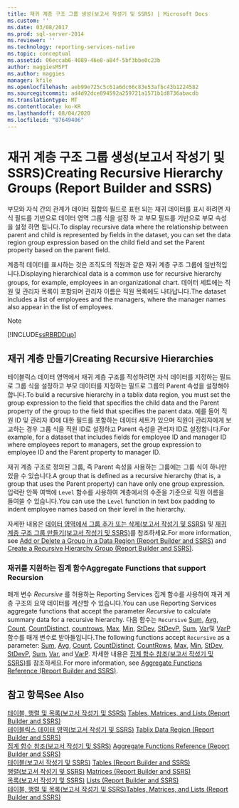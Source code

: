 ```yaml
---
title: 재귀 계층 구조 그룹 생성(보고서 작성기 및 SSRS) | Microsoft Docs
ms.custom: ''
ms.date: 03/08/2017
ms.prod: sql-server-2014
ms.reviewer: ''
ms.technology: reporting-services-native
ms.topic: conceptual
ms.assetid: 06eccab6-4089-46e8-a84f-5bf3bbe0c23b
author: maggiesMSFT
ms.author: maggies
manager: kfile
ms.openlocfilehash: aeb99e725c5c61a6dc66c83e53afbc43b1224582
ms.sourcegitcommit: ad4d92dce894592a259721a1571b1d8736abacdb
ms.translationtype: MT
ms.contentlocale: ko-KR
ms.lasthandoff: 08/04/2020
ms.locfileid: "87649406"
---
```

# <a name="creating-recursive-hierarchy-groups-report-builder-and-ssrs"></a><span data-ttu-id="50946-102">재귀 계층 구조 그룹 생성(보고서 작성기 및 SSRS)</span><span class="sxs-lookup"><span data-stu-id="50946-102">Creating Recursive Hierarchy Groups (Report Builder and SSRS)</span></span>
  <span data-ttu-id="50946-103">부모와 자식 간의 관계가 데이터 집합의 필드로 표현 되는 재귀 데이터를 표시 하려면 자식 필드를 기반으로 데이터 영역 그룹 식을 설정 하 고 부모 필드를 기반으로 부모 속성을 설정 하면 됩니다.</span><span class="sxs-lookup"><span data-stu-id="50946-103">To display recursive data where the relationship between parent and child is represented by fields in the dataset, you can set the data region group expression based on the child field and set the Parent property based on the parent field.</span></span>  
  
 <span data-ttu-id="50946-104">계층적 데이터를 표시하는 것은 조직도의 직원과 같은 재귀 계층 구조 그룹에 일반적입니다.</span><span class="sxs-lookup"><span data-stu-id="50946-104">Displaying hierarchical data is a common use for recursive hierarchy groups, for example, employees in an organizational chart.</span></span> <span data-ttu-id="50946-105">데이터 세트에는 직원 및 관리자 목록이 포함되며 관리자 이름은 직원 목록에도 나타납니다.</span><span class="sxs-lookup"><span data-stu-id="50946-105">The dataset includes a list of employees and the managers, where the manager names also appear in the list of employees.</span></span>  
  
> [!NOTE]  
>  [!INCLUDE[ssRBRDDup](../../includes/ssrbrddup-md.md)]  
  
## <a name="creating-recursive-hierarchies"></a><span data-ttu-id="50946-106">재귀 계층 만들기</span><span class="sxs-lookup"><span data-stu-id="50946-106">Creating Recursive Hierarchies</span></span>  
 <span data-ttu-id="50946-107">테이블릭스 데이터 영역에서 재귀 계층 구조를 작성하려면 자식 데이터를 지정하는 필드로 그룹 식을 설정하고 부모 데이터를 지정하는 필드로 그룹의 Parent 속성을 설정해야 합니다.</span><span class="sxs-lookup"><span data-stu-id="50946-107">To build a recursive hierarchy in a tablix data region, you must set the group expression to the field that specifies the child data and the Parent property of the group to the field that specifies the parent data.</span></span> <span data-ttu-id="50946-108">예를 들어 직원 ID 및 관리자 ID에 대한 필드를 포함하는 데이터 세트가 있으며 직원이 관리자에게 보고하는 경우 그룹 식을 직원 ID로 설정하고 Parent 속성을 관리자 ID로 설정합니다.</span><span class="sxs-lookup"><span data-stu-id="50946-108">For example, for a dataset that includes fields for employee ID and manager ID where employees report to managers, set the group expression to employee ID and the Parent property to manager ID.</span></span>  
  
 <span data-ttu-id="50946-109">재귀 계층 구조로 정의된 그룹, 즉 Parent 속성을 사용하는 그룹에는 그룹 식이 하나만 있을 수 있습니다.</span><span class="sxs-lookup"><span data-stu-id="50946-109">A group that is defined as a recursive hierarchy (that is, a group that uses the Parent property) can have only one group expression.</span></span> <span data-ttu-id="50946-110">입력란 안쪽 여백에 `Level` 함수를 사용하여 계층에서의 수준을 기준으로 직원 이름을 들여쓸 수 있습니다.</span><span class="sxs-lookup"><span data-stu-id="50946-110">You can use the `Level` function in text box padding to indent employee names based on their level in the hierarchy.</span></span>  
  
 <span data-ttu-id="50946-111">자세한 내용은 [데이터 영역에서 그룹 추가 또는 삭제&#40;보고서 작성기 및 SSRS&#41;](add-or-delete-a-group-in-a-data-region-report-builder-and-ssrs.md) 및 [재귀 계층 구조 그룹 만들기&#40;보고서 작성기 및 SSRS&#41;](create-a-recursive-hierarchy-group-report-builder-and-ssrs.md)를 참조하세요.</span><span class="sxs-lookup"><span data-stu-id="50946-111">For more information, see [Add or Delete a Group in a Data Region &#40;Report Builder and SSRS&#41;](add-or-delete-a-group-in-a-data-region-report-builder-and-ssrs.md) and  [Create a Recursive Hierarchy Group &#40;Report Builder and SSRS&#41;](create-a-recursive-hierarchy-group-report-builder-and-ssrs.md).</span></span>  
  
### <a name="aggregate-functions-that-support-recursion"></a><span data-ttu-id="50946-112">재귀를 지원하는 집계 함수</span><span class="sxs-lookup"><span data-stu-id="50946-112">Aggregate Functions that support Recursion</span></span>  
 <span data-ttu-id="50946-113">매개 변수 *Recursive* 를 허용하는 Reporting Services 집계 함수를 사용하여 재귀 계층 구조의 요약 데이터를 계산할 수 있습니다.</span><span class="sxs-lookup"><span data-stu-id="50946-113">You can use Reporting Services aggregate functions that accept the parameter *Recursive* to calculate summary data for a recursive hierarchy.</span></span> <span data-ttu-id="50946-114">다음 함수는 `Recursive` [Sum](report-builder-functions-sum-function.md), [Avg](report-builder-functions-avg-function.md), [Count](report-builder-functions-count-function.md), [CountDistinct](report-builder-functions-countdistinct-function.md), [countrows](report-builder-functions-countrows-function.md), [Max](report-builder-functions-max-function.md), [Min](report-builder-functions-min-function.md), [StDev](report-builder-functions-stdev-function.md), [StDevP](report-builder-functions-stdevp-function.md), [Sum](report-builder-functions-sum-function.md), [Var](report-builder-functions-var-function.md)및 [VarP](report-builder-functions-varp-function.md)함수를 매개 변수로 받아들입니다.</span><span class="sxs-lookup"><span data-stu-id="50946-114">The following functions accept `Recursive` as a parameter: [Sum](report-builder-functions-sum-function.md), [Avg](report-builder-functions-avg-function.md), [Count](report-builder-functions-count-function.md), [CountDistinct](report-builder-functions-countdistinct-function.md), [CountRows](report-builder-functions-countrows-function.md), [Max](report-builder-functions-max-function.md), [Min](report-builder-functions-min-function.md), [StDev](report-builder-functions-stdev-function.md), [StDevP](report-builder-functions-stdevp-function.md), [Sum](report-builder-functions-sum-function.md), [Var](report-builder-functions-var-function.md), and [VarP](report-builder-functions-varp-function.md).</span></span> <span data-ttu-id="50946-115">자세한 내용은 [집계 함수 참조&#40;보고서 작성기 및 SSRS&#41;](report-builder-functions-aggregate-functions-reference.md)를 참조하세요.</span><span class="sxs-lookup"><span data-stu-id="50946-115">For more information, see [Aggregate Functions Reference &#40;Report Builder and SSRS&#41;](report-builder-functions-aggregate-functions-reference.md).</span></span>  
  
## <a name="see-also"></a><span data-ttu-id="50946-116">참고 항목</span><span class="sxs-lookup"><span data-stu-id="50946-116">See Also</span></span>  
 <span data-ttu-id="50946-117">[테이블, 행렬 및 목록&#40;보고서 작성기 및 SSRS&#41;](tables-matrices-and-lists-report-builder-and-ssrs.md) </span><span class="sxs-lookup"><span data-stu-id="50946-117">[Tables, Matrices, and Lists &#40;Report Builder and SSRS&#41;](tables-matrices-and-lists-report-builder-and-ssrs.md) </span></span>  
 <span data-ttu-id="50946-118">[테이블릭스 데이터 영역&#40;보고서 작성기 및 SSRS&#41;](../tablix-data-region-report-builder-and-ssrs.md) </span><span class="sxs-lookup"><span data-stu-id="50946-118">[Tablix Data Region &#40;Report Builder and SSRS&#41;](../tablix-data-region-report-builder-and-ssrs.md) </span></span>  
 <span data-ttu-id="50946-119">[집계 함수 참조&#40;보고서 작성기 및 SSRS&#41;](report-builder-functions-aggregate-functions-reference.md) </span><span class="sxs-lookup"><span data-stu-id="50946-119">[Aggregate Functions Reference &#40;Report Builder and SSRS&#41;](report-builder-functions-aggregate-functions-reference.md) </span></span>  
 <span data-ttu-id="50946-120">[테이블&#40;보고서 작성기 및 SSRS&#41;](tables-report-builder-and-ssrs.md) </span><span class="sxs-lookup"><span data-stu-id="50946-120">[Tables &#40;Report Builder  and SSRS&#41;](tables-report-builder-and-ssrs.md) </span></span>  
 <span data-ttu-id="50946-121">[행렬&#40;보고서 작성기 및 SSRS&#41;](create-a-matrix-report-builder-and-ssrs.md) </span><span class="sxs-lookup"><span data-stu-id="50946-121">[Matrices &#40;Report Builder and SSRS&#41;](create-a-matrix-report-builder-and-ssrs.md) </span></span>  
 <span data-ttu-id="50946-122">[목록&#40;보고서 작성기 및 SSRS&#41;](create-invoices-and-forms-with-lists-report-builder-and-ssrs.md) </span><span class="sxs-lookup"><span data-stu-id="50946-122">[Lists &#40;Report Builder and SSRS&#41;](create-invoices-and-forms-with-lists-report-builder-and-ssrs.md) </span></span>  
 [<span data-ttu-id="50946-123">테이블, 행렬 및 목록&#40;보고서 작성기 및 SSRS&#41;</span><span class="sxs-lookup"><span data-stu-id="50946-123">Tables, Matrices, and Lists &#40;Report Builder and SSRS&#41;</span></span>](tables-matrices-and-lists-report-builder-and-ssrs.md)  
  
  
